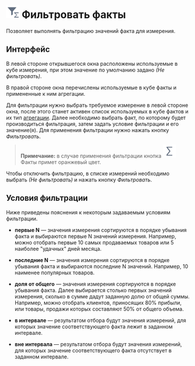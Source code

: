 # ![Фильтровать факты](../../images/icons/cube/cases/case-filter_default.svg) Фильтровать факты

Позволяет выполнять фильтрацию значений факта для измерения.

## Интерфейс

В левой стороне открывшегося окна расположены используемые в кубе измерения, при этом значение по умолчанию задано *(Не фильтровать)*.

В правой стороне окна перечислены используемые в кубе факты и примененные к ним агрегации.

Для фильтрации нужно выбрать требуемое измерение в левой стороне окна, после этого станет активен список используемых в кубе фактов и их тип [агрегации](../../processors/func/aggregation-functions.md). Далее необходимо выбрать факт, по которому будет производиться фильтрация, затем задать условие фильтрации и его значение(я). Для применения фильтрации нужно нажать кнопку *Фильтровать*.

> **Примечание:** в случае применения фильтрации кнопка ![Факты](../../images/icons/toolbar-controls/sum_default.svg)Факты примет оранжевый цвет.

Чтобы отключить фильтрацию, в списке измерений необходимо выбрать *(Не фильтровать)* и нажать кнопку *Фильтровать*.

## Условия фильтрации

Ниже приведены пояснения к некоторым задаваемым условиям фильтрации.

* **первые N** — значения измерения сортируются в порядке убывания факта и выбираются первые N значений измерения. Например, можно отобрать первые 10 самых продаваемых товаров или 5 наиболее "удачных" дней месяца.

* **последние N** — значения измерения сортируются в порядке убывания факта и выбираются последние N значений. Например, 10 наименее популярных товаров.
* **доля от общего** — значения измерения сортируются в порядке убывания факта. Далее выбирается столько первых значений измерения, сколько в сумме дадут заданную долю от общей суммы. Например, можно отобрать клиентов, приносящих 80% прибыли, или товары, продажи которых составляют 50% от общего объема.

* **в интервале** — результатом отбора будут значения измерений, для которых значение соответствующего факта лежит в заданном интервале.

* **вне интервала** — результатом отбора будут значения измерений, для которых значение соответствующего факта отсутствует в заданном интервале.
